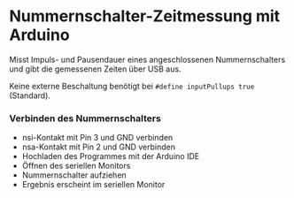 # Nummernschalter-Zeitmessung mit Arduino


Misst Impuls- und Pausendauer eines angeschlossenen Nummernschalters und gibt die gemessenen Zeiten über USB aus.

Keine externe Beschaltung benötigt bei ```#define inputPullups true``` (Standard).

### Verbinden des Nummernschalters ###
- nsi-Kontakt mit Pin 3 und GND verbinden
- nsa-Kontakt mit Pin 2 und GND verbinden
- Hochladen des Programmes mit der Arduino IDE
- Öffnen des seriellen Monitors
- Nummernschalter aufziehen
- Ergebnis erscheint im seriellen Monitor
